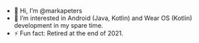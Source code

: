 - 👋 Hi, I’m @markapeters
- 👀 I’m interested in Android (Java, Kotlin) and Wear OS (Kotlin) development in my spare time.
- ⚡ Fun fact: Retired at the end of 2021.

<!---
markapeters/markapeters is a ✨ special ✨ repository because its `README.md` (this file) appears on your GitHub profile.
You can click the Preview link to take a look at your changes.
--->
